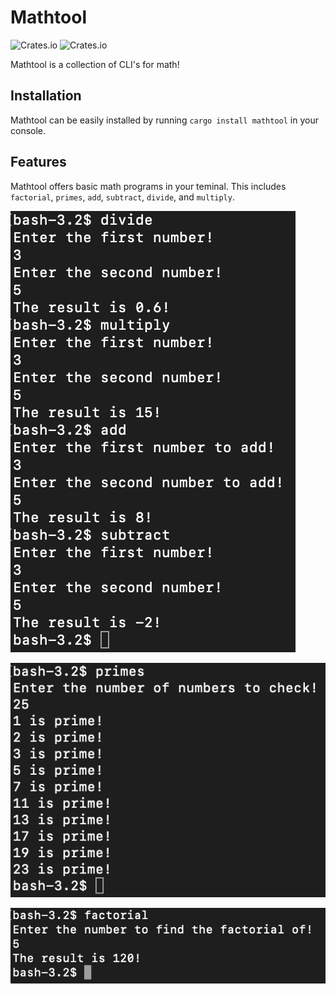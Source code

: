 # Mathtool

![Crates.io](https://img.shields.io/crates/v/mathtool)
![Crates.io](https://img.shields.io/crates/l/mathtool)

Mathtool is a collection of CLI's for math!

## Installation

Mathtool can be easily installed by running `cargo install mathtool` in your console.

## Features

Mathtool offers basic math programs in your teminal. This includes `factorial`, `primes`, `add`, `subtract`, `divide`, and `multiply`.

![Basics](https://raw.githubusercontent.com/gubareve/mathtool/master/images/basics.png)

![Basics](https://raw.githubusercontent.com/gubareve/mathtool/master/images/primes.png)

![Basics](https://raw.githubusercontent.com/gubareve/mathtool/master/images/factorial.png)
